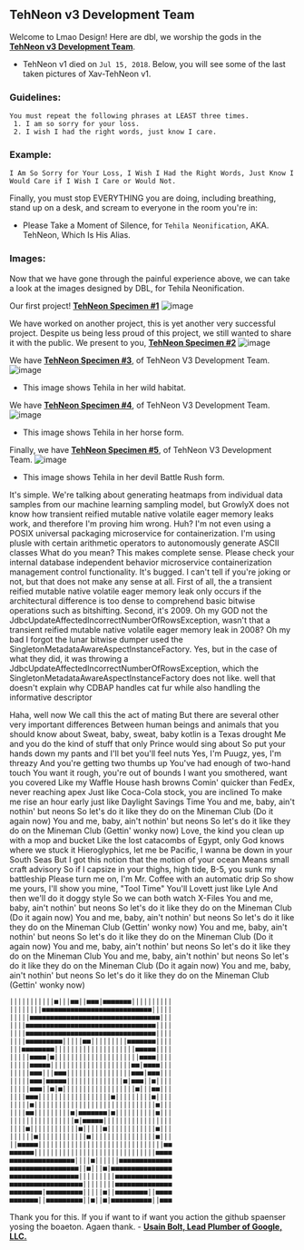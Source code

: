 ## TehNeon v3 Development Team
Welcome to Lmao Design! Here are dbl, we worship the gods in the [**TehNeon v3 Development Team**](https://forums.vape.gg/index.php?members/tehneon.729/). 
- TehNeon v1 died on `Jul 15, 2018`. Below, you will see some of the last taken pictures of Xav-TehNeon v1.

### Guidelines:
```
You must repeat the following phrases at LEAST three times.
 1. I am so sorry for your loss.
 2. I wish I had the right words, just know I care.
```

### Example:
```
I Am So Sorry for Your Loss, I Wish I Had the Right Words, Just Know I Would Care if I Wish I Care or Would Not. 
```

Finally, you must stop EVERYTHING you are doing, including breathing, stand up on a desk, and scream to everyone in the room you're in:
- Please Take a Moment of Silence, for `Tehila Neonification`, AKA. TehNeon, Which Is His Alias.

### Images:
Now that we have gone through the painful experience above, we can take a look at the images designed by DBL, for Tehila Neonification.


Our first project! [**TehNeon Specimen #1**](https://github.com/tehneon)
![image](https://user-images.githubusercontent.com/96917554/149058631-c446f11f-f371-4494-82d3-91092fd517d8.png)

We have worked on another project, this is yet another very successful project. Despite us being less proud of this project, we still wanted to share it with the public. We present to you, [**TehNeon Specimen #2**](https://github.com/tehneon)
![image](https://user-images.githubusercontent.com/96917554/149058891-a459af39-83a0-4e48-aaae-e379ae62a062.png)

We have [**TehNeon Specimen #3**](https://github.com/tehneon), of TehNeon V3 Development Team.
![image](https://user-images.githubusercontent.com/62861393/149156076-abb30844-6788-41b5-8bd1-53909f6c8baa.png)
- This image shows Tehila in her wild habitat.

We have [**TehNeon Specimen #4**](https://github.com/tehneon), of TehNeon V3 Development Team.
![image](https://user-images.githubusercontent.com/62861393/153329326-6d8642cc-4d73-4a75-8e7f-9391a938f9c3.png)
- This image shows Tehila in her horse form.

Finally, we have [**TehNeon Specimen #5**](https://github.com/tehneon), of TehNeon V3 Development Team.
![image](https://user-images.githubusercontent.com/62861393/159395410-f8c5e8a9-1deb-435b-9913-f0d7839a934b.png)
- This image shows Tehila in her devil Battle Rush form.

It's simple. We're talking about generating heatmaps from individual data samples from our machine learning sampling model, but GrowlyX does not know how transient reified mutable native volatile eager memory leaks work, and therefore I'm proving him wrong.
Huh? I'm not even using a POSIX universal packaging microservice for containerization. I'm using plusle with certain arithmetic operators to autonomously generate ASCII classes 
What do you mean? This makes complete sense. Please check your internal database independent behavior microservice containerization management control functionality. It's bugged.
I can't tell if you're joking or not, but that does not make any sense at all. First of all, the a transient reified mutable native volatile eager memory leak only occurs if the architectural difference is too dense to comprehend basic bitwise operations such as bitshifting. Second, it's 2009.
Oh my GOD not the JdbcUpdateAffectedIncorrectNumberOfRowsException, wasn't that a transient reified mutable native volatile eager memory leak in 2008?
Oh my bad I forgot the lunar bitwise dumper used the SingletonMetadataAwareAspectInstanceFactory.
Yes, but in the case of what they did, it was throwing a JdbcUpdateAffectedIncorrectNumberOfRowsException, which the SingletonMetadataAwareAspectInstanceFactory does not like.
well that doesn't explain why CDBAP handles cat fur while also handling the informative descriptor

Haha, well now
We call this the act of mating
But there are several other very important differences
Between human beings and animals that you should know about
Sweat, baby, sweat, baby kotlin is a Texas drought
Me and you do the kind of stuff that only Prince would sing about
So put your hands down my pants and I'll bet you'll feel nuts
Yes, I'm Puugz, yes, I'm threazy
And you're getting two thumbs up
You've had enough of two-hand touch
You want it rough, you're out of bounds
I want you smothered, want you covered
Like my Waffle House hash browns
Comin' quicker than FedEx, never reaching apex
Just like Coca-Cola stock, you are inclined
To make me rise an hour early just like Daylight Savings Time
You and me, baby, ain't nothin' but neons
So let's do it like they do on the Mineman Club
(Do it again now)
You and me, baby, ain't nothin' but neons
So let's do it like they do on the Mineman Club
(Gettin' wonky now)
Love, the kind you clean up with a mop and bucket
Like the lost catacombs of Egypt, only God knows where we stuck it
Hieroglyphics, let me be Pacific, I wanna be down in your South Seas
But I got this notion that the motion of your ocean
Means small craft advisory
So if I capsize in your thighs, high tide, B-5, you sunk my battleship
Please turn me on, I'm Mr. Coffee with an automatic drip
So show me yours, I'll show you mine, "Tool Time"
You'll Lovett just like Lyle
And then we'll do it doggy style
So we can both watch X-Files
You and me, baby, ain't nothin' but neons
So let's do it like they do on the Mineman Club
(Do it again now)
You and me, baby, ain't nothin' but neons
So let's do it like they do on the Mineman Club
(Gettin' wonky now)
You and me, baby, ain't nothin' but neons
So let's do it like they do on the Mineman Club
(Do it again now)
You and me, baby, ain't nothin' but neons
So let's do it like they do on the Mineman Club
You and me, baby, ain't nothin' but neons
So let's do it like they do on the Mineman Club
(Do it again now)
You and me, baby, ain't nothin' but neons
So let's do it like they do on the Mineman Club
(Gettin' wonky now)

```
|||||||||||■|||■■||■■■|■■■■■■■||||||||||
||||||||■■■■■■■■■■■■■■■■■■■■■■■■■■■|||||
|||||■■■■■■■■■■■■■■■■■■■■■■■■■■■■■■■■|||
||||■■■■■■■■■■■■■■■■■■■■■■■■■■■■■■■■||||
||||■■■■■■■■■■■■■■■■■■■■■■■■■■■■■■■■||||
||||■■■■■■■■■|||||■■|||||||||■■■■■■■||||
|||■■■■■■■■||||||||||||||||||||■■■■■||||
|||||■■■■|■|||||||||||||||||||||■■■■||||
|||||■■■■■||||||||||||||||||||■■|■■■■|||
|||||■■■|||■■■||||||||||||||||■■■|■■■|||
|||||■■■|■■■■■||||||||||||||■|■■■||■||||
|||||■■■||■|■||||||||||||||||||■|||■■|||
||||■■■||||||||||||||||||■|||||||||■||||
|||||■||||||||||||||||||||||||||||||■|||
||||■■|||||||||■|■■■■■■■|■||||||||||■|||
||||||||||||||||■|■■■■■|||||||||||||||||
||||■||||||||||||■|||||■||||||||||||■|||
||||||■||||||||||||■||||||||||||||||■|||
||■■■■■|||||||||||||||||||||||||||||||■■
■■■■■■||||||||||||||||||||||||||||||■■■■
■■■■■■■■■■■■■■■■||||■||||||■■■■■■■■■■■■■
■■■■■■■■■■■■■■■■■||■|||■|■■■■■■■■■■■■■■■
■■■■■■■■■■■■■■■■■|||||||||■■■■■■■■■■■■■■
■■■■■■■■■■■■■■■■■■||||||||■■■■■■■■■■■■■■
■■■■■■■■|■■■■■■■■■|||||■||■■■■■■■■||■■■■
■■■■■■■||■■■■■■■■■||■||■|■■■■■■■■■■||■■■
```

Thank you for this. If you if want to if want you action the github spaenser yosing the boaeton. Agaen thank. - [**Usain Bolt, Lead Plumber of Google, LLC.**](https://horse.com)
